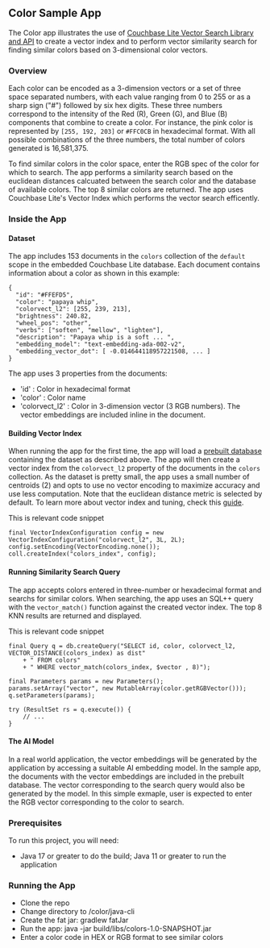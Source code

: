 ## Color Sample App

The Color app illustrates the use of [Couchbase Lite Vector Search Library and API](https://docs.couchbase.com/couchbase-lite/3.2/swift/vector-search.html) to create a vector index and to perform vector similarity search for finding similar colors based on 3-dimensional color vectors.

### Overview ###

Each color can be encoded as a 3-dimension vectors or a set of three space separated numbers, with each value ranging from 0 to 255 or as a sharp sign ("#") followed by six hex digits. These three numbers correspond to the intensity of the Red (R), Green (G), and Blue (B) components that combine to create a color. For instance, the pink color is represented by `[255, 192, 203]` or `#FFC0CB` in hexadecimal format. With all possible combinations of the three numbers, the total number of colors generated is 16,581,375.

To find similar colors in the color space, enter the RGB spec of the color for which to search.  The app performs a similarity search based on the euclidean distances calcuated between the search color and the database of available colors. The top 8 similar colors are returned. The app uses Couchbase Lite's Vector Index which performs the vector search efficently.

### Inside the App ###

#### Dataset ####

The app includes 153 documents in the `colors` collection of the `default` scope in the embedded Couchbase Lite database. Each document contains information about a color as shown in this example:

```
{
  "id": "#FFEFD5",
  "color": "papaya whip",
  "colorvect_l2": [255, 239, 213],
  "brightness": 240.82,
  "wheel_pos": "other",
  "verbs": ["soften", "mellow", "lighten"],
  "description": "Papaya whip is a soft ... ",
  "embedding_model": "text-embedding-ada-002-v2",
  "embedding_vector_dot": [ -0.014644118957221508, ... ]
}
```
The app uses 3 properties from the documents:

* 'id' : Color in hexadecimal format
* 'color' : Color name
* 'colorvect_l2' : Color in 3-dimension vector (3 RGB numbers). The vector embeddings are included inline in the document.

#### Building Vector Index ####

When running the app for the first time, the app will load a [prebuilt database](https://docs.couchbase.com/couchbase-lite/current/swift/prebuilt-database.html) containing the dataset as described above. The app will then create a vector index from the `colorvect_l2` property of the documents in the `colors` collection. As the dataset is pretty small, the app uses a small number of centroids (2) and opts to use no vector encoding to maximize accuracy and use less computation. Note that the euclidean distance metric is selected by default. To learn more about vector index and tuning, check this [guide](https://github.com/couchbaselabs/mobile-vector-search/blob/main/docs/Tuning.md). 

This is relevant code snippet
```
final VectorIndexConfiguration config = new VectorIndexConfiguration("colorvect_l2", 3L, 2L);
config.setEncoding(VectorEncoding.none());
coll.createIndex("colors_index", config);
```

#### Running Similarity Search Query ####

The app accepts colors entered in three-number or hexadecimal format and searchs for similar colors. When searching, the app uses an SQL++ query with the `vector_match()` function against the created vector index. The top 8 KNN results are returned and displayed.

This is relevant code snippet
```
final Query q = db.createQuery("SELECT id, color, colorvect_l2, VECTOR_DISTANCE(colors_index) as dist"
    + " FROM colors"
    + " WHERE vector_match(colors_index, $vector , 8)");

final Parameters params = new Parameters();
params.setArray("vector", new MutableArray(color.getRGBVector()));
q.setParameters(params);

try (ResultSet rs = q.execute()) {
    // ...
}

```

#### The AI Model ####

In a real world application, the vector embeddings will be generated by the application by accessing a suitable AI embedding model. In the sample app, the documents with the vector embeddings are included in the prebuilt database. The vector corresponding to the search query would also be generated by the model. In this simple exmaple, user is expected to enter the RGB vector corresponding to the color to search.

### Prerequisites ###

To run this project, you will need:
* Java 17 or greater to do the build; Java 11 or greater to run the application

### Running the App ###

* Clone the repo
* Change directory to <repo>/color/java-cli
* Create the fat jar:  gradlew fatJar
* Run the app: java -jar build/libs/colors-1.0-SNAPSHOT.jar
* Enter a color code in HEX or RGB format to see similar colors

